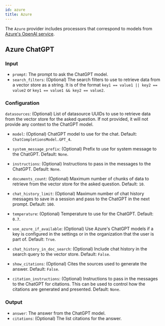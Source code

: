 ```yaml
---
id: azure
title: Azure
---
```


The `Azure` provider includes processors that correspond to models from [Azure's OpenAI service](https://azure.microsoft.com/en-us/products/ai-services/openai-service).

## Azure ChatGPT

### Input

- `prompt`: The prompt to ask the ChatGPT model.
- `search_filters`: (Optional) The search filters to use to retrieve data from a vector store as a string. It is of the format `key1 == value1 || key2 == value2` or `key1 == value1 && key2 == value2`.

### Configuration

`datasources`: (Optional) List of datasource UUIDs to use to retrieve data from the vector store for the asked question. If not provided, it will not provide any context to the ChatGPT model.

- `model`: (Optional) ChatGPT model to use for the chat. Default: `ChatCompletionsModel.GPT_4`.
- `system_message_prefix`: (Optional) Prefix to use for system message to the ChatGPT. Default: `None`.
- `instructions`: (Optional) Instructions to pass in the messages to the ChatGPT. Default: `None`.
- `documents_count`: (Optional) Maximum number of chunks of data to retrieve from the vector store for the asked question. Default: `10`.

- `chat_history_limit`: (Optional) Maximum number of chat history messages to save in a session and pass to the ChatGPT in the next prompt. Default: `100`.
- `temperature`: (Optional) Temperature to use for the ChatGPT. Default: `0.7`.
- `use_azure_if_available`: (Optional) Use Azure's ChatGPT models if a key is configured in the settings or in the organization that the user is part of. Default: `True`.
- `chat_history_in_doc_search`: (Optional) Include chat history in the search query to the vector store. Default: `False`.
- `show_citations`: (Optional) Cites the sources used to generate the answer. Default: `False`.
- `citation_instructions`: (Optional) Instructions to pass in the messages to the ChatGPT for citations. This can be used to control how the citations are generated and presented. Default: `None`.

### Output

- `answer`: The answer from the ChatGPT model.
- `citations`: (Optional) The list citations for the answer.
